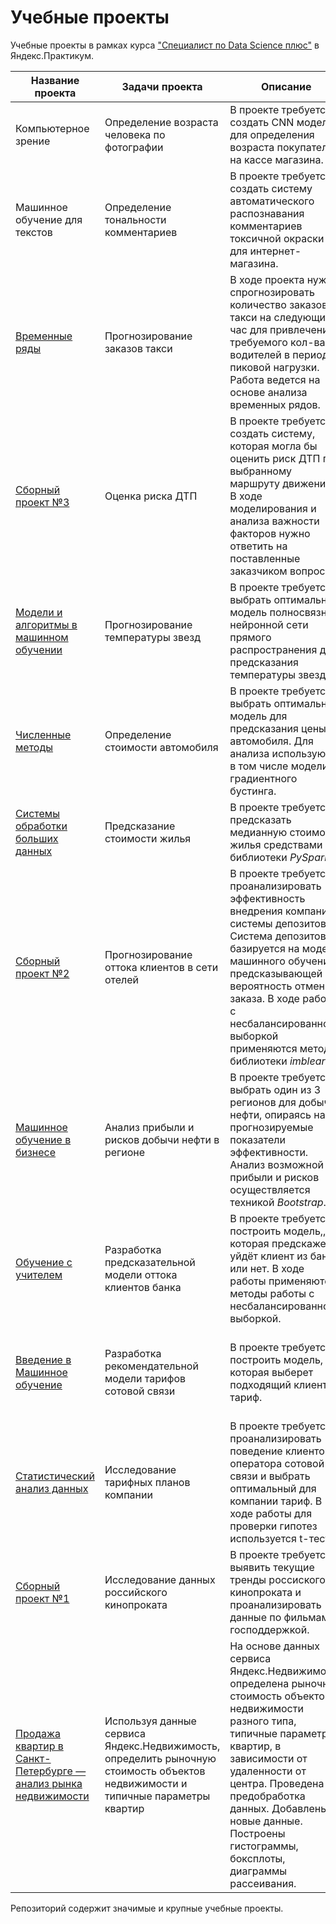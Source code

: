 # Учебные проекты 

Учебные проекты в рамках курса ["Специалист по Data Science плюс"](https://praktikum.yandex.ru/profile/data-scientist-plus/)  в Яндекс.Практикум.  
  
| Название проекта | Задачи проекта | Описание | Навыки и инструменты |
| --- | --- | --- | --- |
| Компьютерное зрение | Определение возраста человека по фотографии | В проекте требуется создать CNN модель для определения возраста покупателя на кассе магазина. | keras, seaborn, pandas |
| Машинное обучение для текстов | Определение тональности комментариев | В проекте требуется создать систему автоматического распознавания комментариев токсичной окраски для интернет-магазина. | nltk, spacy, BERT, pandas, sklearn |   
| [Временные ряды](https://github.com/WhiteNivis/praktikum/tree/main/12-Временные%20ряды) | Прогнозирование заказов такси |  В ходе проекта нужно спрогнозировать количество заказов такси на следующий час для привлечения требуемого кол-ва водителей в период пиковой нагрузки. Работа ведется на основе анализа временных рядов. | CatBoost, statsmodels, shap,  sklearn (DecisionTree, LinearRegression, RandomForest, DummyRegressor), pandas, seaborn, matplotlib | 
| [Сборный проект №3](https://github.com/WhiteNivis/praktikum/tree/main/11-Сборный%20проект%20№%203) | Оценка риска ДТП | В проекте требуется создать систему, которая могла бы оценить риск ДТП по выбранному маршруту движения. В ходе моделирования и анализа важности факторов нужно ответить на поставленные заказчиком вопросы. | PostgreSQL, sqlalchemy, shap, CatBoost, sklearn (DecisionTree, LogisticRegression, RandomForest, DummyClassifier), pandas, EDA, seaborn, matplotlib | 
| [Модели и алгоритмы в машинном обучении](https://github.com/WhiteNivis/praktikum/tree/main/10-Модели%20и%20алгоритмы%20в%20машинном%20обучении) | Прогнозирование температуры звезд | В проекте требуется выбрать оптимальную модель полносвязной нейронной сети прямого распространения для предсказания температуры звезд. | torch, skorch, sklearn, pandas, EDA, seaborn, matplotlib |  
| [Численные методы](https://github.com/WhiteNivis/praktikum/tree/main/09-Численные%20методы) | Определение стоимости автомобиля | В проекте требуется выбрать оптимальную модель для предсказания цены автомобиля. Для анализа используются в том числе модели градиентного бустинга. | CatBoost, LightGBM, sklearn (DecisionTree, LinearRegression), pandas, seaborn, matplotlib, EDA |  
| [Системы обработки больших данных](https://github.com/WhiteNivis/praktikum/tree/main/08-Системы%20обработки%20больших%20данных) | Предсказание стоимости жилья |  В проекте требуется предсказать медианную стоимость жилья средствами библиотеки *PySpark*. | pyspark (LinearRegression), pandas, seaborn, matplotlib | 
| [Сборный проект №2](https://github.com/WhiteNivis/praktikum/tree/main/07-Сборный%20проект%20№%202) | Прогнозирование оттока клиентов в сети отелей | В проекте требуется проанализировать эффективность внедрения компанией системы депозитов. Система депозитов базируется на модели машинного обучения, предсказывающей вероятность отмены заказа. В ходе работы с несбалансированной выборкой применяются методы библиотеки *imblearn*. | imblearn, sklearn (DecisionTree, LogisticRegression, RandomForest), EDA, pandas, seaborn, matplotlib | 
| [Машинное обучение в бизнесе](https://github.com/WhiteNivis/praktikum/tree/main/06-Машинное%20обучение%20в%20бизнесе) | Анализ прибыли и рисков добычи нефти в регионе | В проекте требуется выбрать один из 3 регионов для добычи нефти, опираясь на прогнозируемые показатели эффективности. Анализ возможной прибыли и рисков осуществляется техникой *Bootstrap*. | sklearn (LinearRegression, DummyRegressor), pandas, seaborn, matplotlib |    
| [Обучение с учителем](https://github.com/WhiteNivis/praktikum/tree/main/05-Обучение%20с%20учителем) | Разработка предсказательной модели оттока клиентов банка | В проекте требуется построить модель,, которая предскажет уйдёт клиент из банка или нет. В ходе работы применяются методы работы с несбалансированной выборкой. | sklearn (DecisionTree, LogisticRegression, RandomForest), EDA, pandas, seaborn, matplotlib) | 
| [Введение в Машинное обучение](https://github.com/WhiteNivis/praktikum/tree/main/04-Введение%20в%20Машинное%20обучение) | Разработка рекомендательной модели тарифов сотовой связи | В проекте требуется построить модель, которая выберет подходящий клиенту тариф. | sklearn (DecisionTree, LogisticRegression, RandomForest, DummyClassifier), pandas, seaborn, matplotlib |    
| [Статистический анализ данных](https://github.com/WhiteNivis/praktikum/tree/main/03-Статистический%20анализ%20данных) | Исследование тарифных планов  компании | В проекте требуется проанализировать поведение клиентов оператора сотовой связи и выбрать оптимальный для компании тариф. В ходе работы для проверки гипотез используется t-тест. | scipy, pandas, numpy, matplotlib, seaborn |   
| [Сборный проект №1](https://github.com/WhiteNivis/praktikum/tree/main/02-Сборный%20проект%20№%201) | Исследование данных российского кинопроката | В проекте требуется выявить текущие тренды россиского кинопроката и проанализировать данные по фильмам с господдержкой. | pandas, matplotlib |   
| [Продажа квартир в Санкт-Петербурге — анализ рынка недвижимости]() | Используя данные сервиса Яндекс.Недвижимость, определить рыночную стоимость объектов недвижимости и типичные параметры квартир | На основе данных сервиса Яндекс.Недвижимость определена рыночная стоимость объектов недвижимости разного типа, типичные параметры квартир, в зависимости от удаленности от центра. Проведена предобработка данных. Добавлены новые данные. Построены гистограммы, боксплоты, диаграммы рассеивания. | Python, pandas, matplotlib, исследовательский анализ данных, визуализация данных, предобработка данных |  

Репозиторий содержит значимые и крупные учебные проекты.

